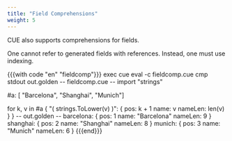 ```yaml
---
title: "Field Comprehensions"
weight: 5
---
```


CUE also supports comprehensions for fields.

One cannot refer to generated fields with references.
Instead, one must use indexing.

{{{with code "en" "fieldcomp"}}}
exec cue eval -c fieldcomp.cue
cmp stdout out.golden
-- fieldcomp.cue --
import "strings"

#a: [ "Barcelona", "Shanghai", "Munich"]

for k, v in #a {
	"\( strings.ToLower(v) )": {
		pos:     k + 1
		name:    v
		nameLen: len(v)
	}
}
-- out.golden --
barcelona: {
    pos:     1
    name:    "Barcelona"
    nameLen: 9
}
shanghai: {
    pos:     2
    name:    "Shanghai"
    nameLen: 8
}
munich: {
    pos:     3
    name:    "Munich"
    nameLen: 6
}
{{{end}}}
